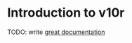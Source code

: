 # Introduction to v10r

TODO: write [great documentation](http://jacobian.org/writing/great-documentation/what-to-write/)
